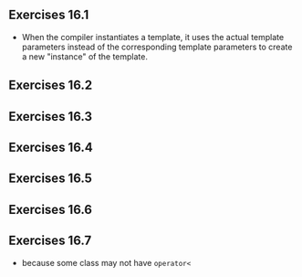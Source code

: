 ## Exercises 16.1
- When the compiler instantiates a template, it uses the actual template parameters instead of the corresponding template parameters to create a new "instance" of the template.

## Exercises 16.2
## Exercises 16.3
## Exercises 16.4
## Exercises 16.5
## Exercises 16.6
## Exercises 16.7
- because some class may not have `operator<`